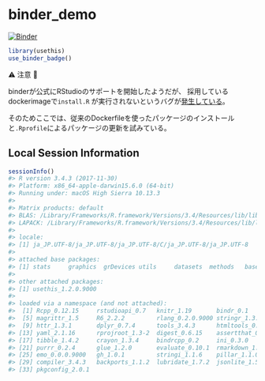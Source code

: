 
<!-- README.md is generated from README.Rmd. Please edit that file -->
binder\_demo
============

[![Binder](http://mybinder.org/badge.svg)](https://mybinder.org/v2/gh/uribo/binder_demo/master)

``` r
library(usethis)
use_binder_badge()
```

⚠️ 注意 🚧

binderが公式にRStudioのサポートを開始したようだが、 採用しているdockerimageで`install.R` が実行されないというバグが[発生している](https://github.com/jupyter/repo2docker/issues/237)。

そのためここでは、従来のDockerfileを使ったパッケージのインストール と`.Rprofile`によるパッケージの更新を試みている。

Local Session Information
-------------------------

``` r
sessionInfo()
#> R version 3.4.3 (2017-11-30)
#> Platform: x86_64-apple-darwin15.6.0 (64-bit)
#> Running under: macOS High Sierra 10.13.3
#> 
#> Matrix products: default
#> BLAS: /Library/Frameworks/R.framework/Versions/3.4/Resources/lib/libRblas.0.dylib
#> LAPACK: /Library/Frameworks/R.framework/Versions/3.4/Resources/lib/libRlapack.dylib
#> 
#> locale:
#> [1] ja_JP.UTF-8/ja_JP.UTF-8/ja_JP.UTF-8/C/ja_JP.UTF-8/ja_JP.UTF-8
#> 
#> attached base packages:
#> [1] stats     graphics  grDevices utils     datasets  methods   base     
#> 
#> other attached packages:
#> [1] usethis_1.2.0.9000
#> 
#> loaded via a namespace (and not attached):
#>  [1] Rcpp_0.12.15     rstudioapi_0.7   knitr_1.19       bindr_0.1       
#>  [5] magrittr_1.5     R6_2.2.2         rlang_0.2.0.9000 stringr_1.3.0   
#>  [9] httr_1.3.1       dplyr_0.7.4      tools_3.4.3      htmltools_0.3.6 
#> [13] yaml_2.1.16      rprojroot_1.3-2  digest_0.6.15    assertthat_0.2.0
#> [17] tibble_1.4.2     crayon_1.3.4     bindrcpp_0.2     ini_0.3.0       
#> [21] purrr_0.2.4      glue_1.2.0       evaluate_0.10.1  rmarkdown_1.8   
#> [25] emo_0.0.0.9000   gh_1.0.1         stringi_1.1.6    pillar_1.1.0    
#> [29] compiler_3.4.3   backports_1.1.2  lubridate_1.7.2  jsonlite_1.5    
#> [33] pkgconfig_2.0.1
```

